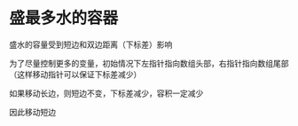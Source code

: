 # 盛最多水的容器

盛水的容量受到短边和双边距离（下标差）影响

为了尽量控制更多的变量，初始情况下左指针指向数组头部，右指针指向数组尾部（这样移动指针可以保证下标差减少）

如果移动长边，则短边不变，下标差减少，容积一定减少

因此移动短边